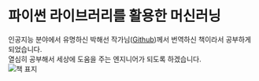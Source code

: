 # 파이썬 라이브러리를 활용한 머신러닝
인공지능 분야에서 유명하신 박해선 작가님([Github](https://github.com/rickiepark))께서 번역하신 책이라서 공부하게 되었습니다.  
열심히 공부해서 세상에 도움을 주는 엔지니어가 되도록 하겠습니다.  
![책 표지](https://github.com/rickiepark/intro_ml_with_python_2nd_revised/raw/main/cover.jpg)    
